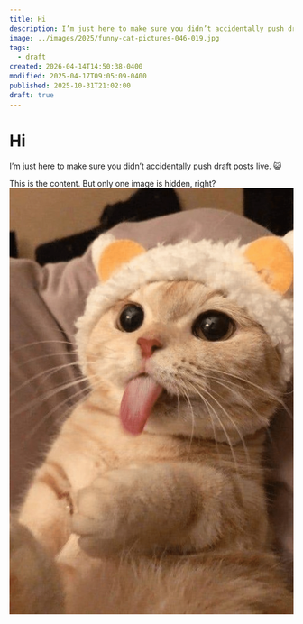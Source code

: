 ```yaml
---
title: Hi
description: I’m just here to make sure you didn’t accidentally push draft posts live. 😺
image: ../images/2025/funny-cat-pictures-046-019.jpg
tags:
  - draft
created: 2026-04-14T14:50:38-0400
modified: 2025-04-17T09:05:09-0400
published: 2025-10-31T21:02:00
draft: true
---
```

# Hi

I’m just here to make sure you didn’t accidentally push draft posts live. 😺

This is the content.
But only one image is hidden, right?  
![](../images/2025/cute-cat-with-yellow-headband-on.png)
